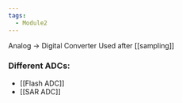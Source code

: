 ```yaml
---
tags:
  - Module2
---
```


Analog -> Digital Converter
Used after [[sampling]] 

### Different ADCs:
- [[Flash ADC]]
- [[SAR ADC]]